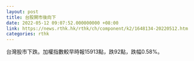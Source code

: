 ```yaml
---
layout: post
title: 台股開市後向下
date: 2022-05-12 09:07:52.000000000 +08:00
link: https://news.rthk.hk/rthk/ch/component/k2/1648134-20220512.htm
categories: rthk
---
```


台灣股市下跌。加權指數較早時報15913點，跌92點，跌幅0.58%。

